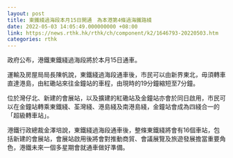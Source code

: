 ```yaml
---
layout: post
title: 東鐵綫過海段本月15日開通　為本港第4條過海鐵路綫
date: 2022-05-03 14:05:49.000000000 +08:00
link: https://news.rthk.hk/rthk/ch/component/k2/1646793-20220503.htm
categories: rthk
---
```


政府公布，港鐵東鐵綫過海段將於本月15日通車。

運輸及房屋局局長陳帆說，東鐵綫過海段通車後，市民可以由新界東北，毋須轉車直達港島，由紅磡站來往金鐘站的車程，由現時的19分鐘縮短至7分鐘。

位於灣仔北、新建的會展站，以及擴建的紅磡站及金鐘站亦會於同日啟用，市民可以在金鐘站轉乘東鐵綫、荃灣綫、港島綫及南港島綫，金鐘站會成為四綫合一的「超級轉車站」。

港鐵行政總裁金澤培說，東鐵綫過海段通車後，整條東鐵綫將會有16個車站，包括新建的會展站，會展站啟用後將會對推動商貿、會議展覽及旅遊發展擔當重要角色，港鐵未來一個多星期會就通車做好準備。
